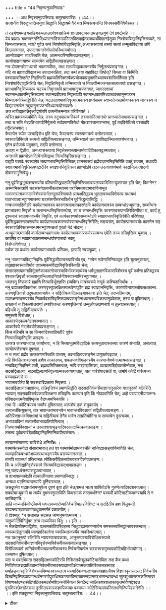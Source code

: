 +++
title = "44 निवृत्त्यनुपपत्तिवादः"

+++
।।अथ निवृत्त्यनुपपत्तिवादः चतुश्चत्वारिंशः ।।44।।  
सत्त्वानीव विरुद्धजातिजनुषा सिद्धानि सिद्धाश्रमे वैरं यत्र मिथस्त्यजन्ति विधयस्सर्वैर्निषेधैस्सह ।  
  
तं रङ्गेशयमङ्गसङ्गिकमलालक्ष्येश्वरप्रक्रियं शान्तावद्यमनन्तमङ्गलगुणं देवं प्रपद्येमहि ।।  
येयं ब्रह्मणः श्रवणमनननिदिध्यासनादिक्रमपरिणतविशदाद्वैतवाक्यार्थविज्ञानहेतुका निश्शेषाविद्यानिवृत्तिरुच्यते, सा किमध्यासरूपा, नवा? पूर्वत्र कथं निश्शेषाविद्यानिवृत्तिः,अध्यासरूपायां तस्यां सत्यां तन्मूलाविद्याया अपि विद्यमानत्वात्, उपादानमन्तरेणोपादेयस्थित्ययोगात् ।  
आत्मोपादाना साऽस्त्विति चेन्न; आत्मनःपरिणामित्वप्रसङ्गात् ।  
 सत्योपादानायाश्च सत्यत्वेन सद्वितीयत्वप्रसङ्गात् ।  
 नच दोषमन्तरेणाध्यासो भवतामपीष्टः, तथा सत्यविद्याकल्पनस्यैव निर्मूलत्वप्रसङ्गात् ।  
 यदि सा ब्रह्मवदविद्यावच्च उपादानरहिता, तदा कथं तया सहाविद्या तिष्ठेत्? सिथ्ता वा किमिति पश्चान्नावतिष्ठते? निवृत्तिरपि ब्रह्मव्यतिरिक्तत्वैकप्रयोजकप्रयुक्तमिथ्यात्ववशान्निवर्तिष्यत इति निश्शेषाविद्यावृत्तिरिति चेन्न; निवृत्तिनिवृत्तौ तन्मिथ्यात्वे च निवर्त्योन्मज्जनतत्सत्यत्वयोः प्रसङ्गात् ।  
 प्रागभावनिवृत्तिरूपस्य घटस्य निवृत्तावपि प्रागभावानुन्मज्जनवत्, जागरदशायां   
स्वाप्नान्धकारनिवृत्तिरूपस्य स्वाप्नप्रदीपस्य निवृत्तावपि स्वप्नान्धकारमिथ्यात्ववच्चानुन्मज्जन मिथ्यात्वयोस्सिद्धिरिति चेन्न; घटतत्प्रागभावनिवृत्त्यात्मकस्य प्रध्वंसस्य स्वाप्नतेजस्तमोबाधकस्य जागरस्य च विद्यामानत्वेन तद्दुयानुन्मज्जनमिथ्यात्वयोरुपपत्तेः ।  
 अत्र त्वविद्यातन्निवृत्त्योर्द्वयोरपि प्रत्यनीकमन्यत्र परिशिष्यते ।  
 अस्ति ब्रह्मस्वरूपमिति चेन्न; तस्य तदुभयप्रत्यनीकत्वे तस्यानादित्वात्तयोः प्रागप्यारोपाभावप्रसङ्गात् ।  
 तथा च सति भेदप्रतिभासादेर्निर्मूलत्वे सर्वप्रमाणविरोधो मोक्षशास्त्रानारम्भश्च, पूर्वं तदविरोधित्वे पश्चादपि तद्वैरासंभवात् ।  
 कैवल्येन रूपेण पश्चाद्विरोध इति चेन्न; कैवल्यस्य स्वरूपमात्रत्वे दत्तोतरत्वात् ।  
 स्वरूपातिक्तित्वे सत्यत्वे सद्वितीयत्वप्रसङ्गात्, तन्मिथ्यात्वे तत एवाविद्यास्थित्यवश्यंभावात् ।  
 एतेन प्रयोजकं यदुक्तम्, तदपि दत्तोत्तरम् ।  
 अतएव न द्वितीयः, अनध्यासरूपाया निवृत्तेस्स्वरूपान्तर्भावादिविकल्पदुःस्थत्वात् ।  
 अन्तर्भावे ब्रह्मणोऽनादित्वेनाविद्याया नित्यनिवृत्तिप्रसङ्गात् ।  
 यद्यपि घटादेः स्वरूपमेव तत्प्रागभावनिवृत्तिरितिवत् ज्ञानस्वरूपं ब्रह्मैवाज्ञाननिवृत्तिरिति वक्तुं शक्यम्, तथाऽपि स्वप्रागभावनिवृत्तिरूपघटादेरिव स्वाज्ञाननिवृत्तिरूप ब्रह्मणोऽपि तदनन्तरत्वावश्यंभावे कादाचित्कत्वादयो दोषास्समुन्मिषेयुः।  
  
ननु पूर्वसिद्धभूतलस्वरूपमेव पश्चिमसिद्धघटादिनिवृत्तिरित्यभावापलापवादिभिरभ्युपगम्यत इति चेत्; किमनेन? अस्माभिस्तत्रापि घटसंसर्गप्रत्यनीकतारूपस्य पराभिमतघटाभावाविनाभूत भावान्तरात्मककालविशेषसंसर्गतन्मूलपरिणामादेः प्रत्यक्षसिद्धस्य भूतलावस्थाविशेषस्य यथायथं घटाभावत्वाभ्युपगमात्तस्य घटसंसर्गोत्तरभावित्वेन पूर्वसिद्धत्वासिद्धिः ।  
 नन्वभाववादिनोऽपि कार्यप्रागभावस्य कारणाश्रयत्वात्कारणेऽपि कार्यप्रागभावस्य सम्बन्धोऽभ्युपगतः, सम्बन्धिनः प्रागभावस्य निवृत्तौ च तत्सम्बन्धनिवृत्तिरास्थेया, सा च सम्बन्धनिवृत्तिः कारणस्वरूपानतिरेकिणीष्टा च, कार्यं तु दृश्यमानं स्वप्रागभावस्यैव निवृत्तिः, एवं कार्यकारणयोस्सम्बन्धोऽपि स्वप्रागभावनिवृत्तिरेवेति परिशेषात् पूर्वसिद्धकारणस्वरूपमेव कार्यप्रागभावकारणयोस्सम्बन्धनिवृत्तिरिति; तदप्यसत्, कार्यतत्प्रागभावयोः कारणेन सह स्वरूपातिरिक्तसम्बन्धमनभ्युपगच्छतां पुरतो नेदं चोद्यम् ।  
 अभ्युपगच्छतामपि कार्यसम्बन्धप्रागभावः कार्यप्रागभावकारणयोस्सम्बन्ध एवेति तस्य तन्निवृत्तित्वं युक्तम् ।  
 कार्यमेव वा स्वप्रागभावतत्सम्बन्धयोरप्यभावो भवतु,   
विरोधाविशेषात् ।  
 यथैक एव प्रध्वंसः कार्यतत्प्रागभावयोः प्रतिपक्षः, इत्यादि स्वयमूह्यम् ।  
  
ननु भवतामप्यविद्यानिवृत्तिः पूर्वसिद्धजीवस्वरूपाविर्भाव एव, \*स्वेन रूपेणाभिनिष्पद्यत इति श्रुत्यनुसारात्, तद्ब्रह्मस्वरूपाविर्भाव एवास्माकमविद्यानिवृत्तिरस्त्विति चेन्न; संसारदशायामनाविर्भूतानेकाकारगोचरस्याविर्भावशब्दार्थस्य धर्मभूतज्ञानविकासविशेषस्य पूर्वं कर्मणा प्रतिबद्धस्य पश्चात्तन्निवृत्तौ स्वरूपानुबन्धित्वादनिवर्तनीयस्यास्माभिरभ्युपगमात् ।  
 भवतस्तु निराकारे ब्रह्मणि नित्याविर्भूतज्ञप्ति (व्यक्ति) मात्रस्वरूपे नापूर्वः कश्चिदाभिर्भावः ।  
 ननु ब्रह्माकारविवर्तान्तः करणवृत्त्युपलक्षितस्वरूपेणापूर्वेण ब्रह्म स्वाज्ञाननिवृत्तिः, कारणविनाशाच्चोपलक्षकान्तः करणवृत्तिनाशे तदुपलक्षणाभावेन न सद्वितीयत्वादिप्रसङ्गावकाश इति चेत्; तदप्यतिमन्दम्, उपलक्षणस्वरूपस्यैव निष्कर्षवशान्निवृत्तिरूपत्वप्रसङ्गेनाध्यासरूपविकल्पानुप्रवेशात्, तस्य च दूषितत्वात् ।  
 उक्तानां च विकल्पोत्तराणां तथाविधान्तः करणवृत्तिनाशे तन्मूलोपलक्षणनाशे च तुल्यप्रसरत्वात् ।  
 बहिर्भावे तु सद्वितीयत्वापत्तेः ।  
 समुच्चये विरोधात् ।  
 आकारभेदकल्पनेऽनवस्थानात् ।  
 आकारैक्ये भेदाभेदयोरैक्यप्रसङ्गात् ।  
 किंच बहिर्भावे च सा किमनादिरुतादिमती? पूर्वत्र   
नित्यमविद्यानिवृत्ति प्रसङ्गः ।  
 उत्तरत्र कारणाभावात् कार्याभावः, न हि मिथ्याभूतमविद्यादिकं सत्यभूतायास्तस्याः कारणं संभवति, असत्यात् सत्योत्पत्तेरन्यत्र दूषणात् ।  
 न च सत्यं ब्रह्मैव तत्कारणमस्त्विति वाच्यम्; तदनादित्वप्रसङ्गेन प्रागुक्तोपद्रवात् ।  
 नहि विगलितशबलभावं ब्रह्मैव तत्कारणम्, शबलभावविगलनस्यैव कारणान्वेषणेनात्माश्रयप्रसङ्गात् ।  
 नन्वविद्यानिवृत्तिर्न सती, ब्रह्मव्यतिरिक्तत्वात्; नापि सदसदात्मिका, व्याघातादिदोषशतोन्मेषात्, नच सदसद्विलक्षणा, सदसद्विलक्षणनिवृत्त्यात्मकत्वव्याघातात्; अतः परिशेषादसती वा, तामपि कोटिं परित्यज्य पञ्चमप्रकारो वा ।  
 भावाभावयोरेव हि सदसदादिप्रकारा निवृत्तयः ।  
 सदसद्विलक्षणञ्चाज्ञानम्, तन्निवृत्तिश्च प्रमाणसिद्धेति सदसदनिर्वचनीयाज्ञानानुसारेण यक्षानुरूपो बलिरिति न्यायात् सदसदादिसर्वप्रकारविलक्षणा तन्निवृत्तिः कल्प्यत इति किं नोपपन्नमिति चेत्; अहो परापादनीयमात्मनः परिवादमात्मनैवाविष्कृत्य वैदग्ध्यमभिनयसि ।  
 तथा हि -कोटित्रयस्य भवतैव दूषितत्वात् अल्पशेषं कृतं शत्रुकार्यम् ।  
 यत्त्वसतीवेत्युक्तम्, तत्र भावान्तराभावनयेन भावान्तरविवक्षायां सद्वितीयत्वप्रसङ्गः ।  
 अतिरिक्ताभावविवक्षायां च सद्वितीयत्वं तेनैव भावेन तत्प्रतियोगिना च सत्यत्वेन दुस्त्यजम् ।  
 अभाववादिनां सत्यस्यैवाभावप्रतियोगित्वात् ।  
 निरुपाख्यविवक्षायां च तस्याश्शशश्रृङ्गादिवदकादाचित्कत्वप्रसङ्गः ।  
 ततश्च पूर्ववत्सर्वदैवाविद्यानिवृत्तिरनिवार्येत्यसंसारः ।  
   
तस्यास्संसारस्य चाविरोधे अनिर्मोक्षः ।  
 परमार्थतस्सर्वदा संसाराभावात् तत एव परमार्थमोक्षाभावश्चेति नानिष्टप्रसङ्गाविमाविति चेन्न; व्यावहारिकबन्धमोक्षव्यवस्थाभङ्गस्यैव प्रसज्यमानत्वात् ।  
 तामपि व्यवस्थां परित्यजतः लौकिकवैदिकसर्वव्यवहारविलोपप्रसङ्गः ।  
 किं च अविद्यानिवृत्तेरसत्त्वे नित्यमविद्यासद्भावप्रसङ्गः ।  
 ननु घटप्रध्वंसस्यासद्रूपत्वाभावात् ।  
 स ह्यभावात्मकोऽपि तत्कालीनतया प्रमाणतस्सिद्धः ।  
 अन्यथा घटनित्यत्वस्यापि दुर्निवारत्वात् ।  
 असद्रूपमेव घटप्रध्वंसमभ्युपेत्य दूषणं ब्रूया इति चेन्न;शमलं भक्षय शापितोऽसि गुरुणेत्यादिवदशक्यत्वात् ।  
 शक्यत्वाभ्युपगमे वा त्वयैव दूषणमनुमतमिति किमस्माकं तत्समर्थनेन? पञ्चमीं कोटिमाटीकमानस्यापि ते न काचिद्गतिः ।  
 साहि माध्यमकिगोष्ठीमध्ये भवन्तमध्यारोप्यानिर्वचनीयाग्रहविशिष्टं च सदद्वितीयं ब्रह्म विलुपन्ती त्रय्यन्तवादवारवाणमवधूयान्तर्गतं प्रकाशयेत् ।  
 ते ह्येवमाहुः \*न सन्नासन्न सदसन्न चाप्यनुभयात्मकम् ।  
 चतुष्कोटिविनिर्मुक्तं तत्त्वं माध्यमिका विदुः ।। इति ।  
 न चैकदेशवैषम्याद्विशेषः, पञ्चमकोटिपरिग्रहस्य भिक्षुपादप्रसरणन्यायेन समस्तभवत्सिद्धान्तावस्कन्दात् ।  
 व्यवस्थाहेतूनामपि व्यावहारिकत्वेना व्यवस्थितत्वस्यैव व्यवस्थितत्वात् ।  
 नच यक्षानुरूपो बलिरिति न्यायस्यात्रावकाशः, आनुरूप्यस्याविरोधित्वरूपत्वे सदसदनिर्वचनीयाज्ञाननिवृत्तेरप्यनिर्वचनीयरूपत्वप्रसङ्गात् ।  
 विरोधिरूपत्वे त्वनिर्वचनीयत्वप्रत्यनीकत्वस्य निर्वचनीयत्वेन सदसत्त्वसमुच्चयकोटिबहिर्भावायोगात् ।  
 तस्याश्च दूषितत्वात् ।  
 यदा च भवदभिमता सदसद्विलक्षणकोटिरपि निशिततर्कशूलकोटिमारोपिता तदा कैव कथा निर्विशेषपरब्रह्माधिष्ठानानिर्वचनीयभावरूपाज्ञानविक्षेपात्मकव्यतिरिक्तजडरूपाह मर्थाहङ्कारवृत्तिविशेषरूपमिथ्यास्वरूपतत्त्व मस्यादिवाक्यलक्षणप्रभवब्रह्मात्मैक्य विज्ञानकृतसदसद निर्वचनीय विश्वनिवृत्तिरूपायागन्धर्वनगरगोपुराधिरूढगगारविन्दमकरन्दपानमदभरमन्थरवन्धा सुतशुभकरतलकलितखर विषाणकोदण्डकोटिघटितकमठरोमशिञ्जनीर्नियत्न निर्यदैन्द्र जालिकशरशलाकाकृतभविष्यद्देवदत्त पुत्रशिरश्छेदसोदराया दुरभिलपकारकज्ञापिकायाः पञ्चम्याः कोटेरित्यलमपरिणतभणितिपरिहसनेनेति ।।  
।। इति शतदूषण्यां निवृत्त्यनुपपत्तिवादः चतुश्चत्वारिंशः ।।44।।

<details><summary>टीका</summary>

अविद्यानुबन्धित्वसङ्गतिमभिप्रेत्यवादार्थं सूचयन् स्वाभीष्ट देवतामभिष्टौतिः - सत्वानीवेति । विरुद्धजातिषु गोव्यघ्रादि योनिषु जन्मना सिद्धानि विरुद्धजातीनि गो व्याघ्रादीनि सिद्धाश्रमे वैरं परित्यज्यैकत्र सन्ति तथा विधयो गुणपराः भेदपराश्च निषेधै निर्गुणादि वाक्यैस्सहा विरोधेनैक्यवाक्यतां भजन्ते यत्र ब्रह्मणीत्यर्थः । अङ्गसङ्गिन्या कमलया लक्ष्म्या ईश्वरप्रक्रिया सृष्टिस्थित्यादयोयेन स तथोक्तः । "यस्यावीक्ष्य मुखं तदिङ्गित पराधीनो विधत्तेऽखिलं'' (श्री.गुणरत्नकोशः) यद्भूभङ्ग प्रमाणं स्थिरचररचनातारतम्ये मुरारेः (श्रीगुणरत्नकोशः) इत्याद्यर्थः । शान्तावद्यं - क्लेशकर्मविपकादि निवर्तकमित्यर्थः । अनेन परपक्षे निवृत्तिर्न सम्भवतीति वादार्थस्सूचितः । अध्यासरूपेति मिथ्येत्यर्थः । तन्मूलेति - अध्यसस्याविद्यामूलत्वादविद्याध्या ध्यासायास्सत्वमावश्यकं । तत्सत्वे च तत्कार्याण्यपि स्युरित्यर्थः । नन्वविद्याया निवृत्तिजननानन्तरं सत्वं नास्तिं । घटध्वंसानन्तरं घटस्येवेत्यत्राहः - उपादानमिति । निमित्तस्याभावेऽपि कार्यस्यस्थितिस्सम्भवति नतूपादानाभाव इत्यर्थः नन्वविद्यापिनिमित्तमेव .....त्मेति । सत्वोपादानाया इति । कार्योपादानोपादेययोस्तुल्य ताकत्वस्य तेनैवाङ्गीकारादिति भावः । न चेति । दोषनिवृत्तावध्यासनिवृत्तेर्दशनाद्यावदध्यासंदोष उपादानमिति भावः । अन्यथा दोषमाहः - तथा सतीति । नि(+++) प्रपञ्चाध्यासस्यापि सम्भवादविद्यारूपदोष एव न स्यादित्यर्थः । उपादानरहितेति । उपादानरहितत्वेऽनादित्वादविद्याया विरोधस्यात् । आद्यमुपादानरहितत्वे (+++)न्तरादोषमूलत्वाभावेन (++++)त्वं न स्यादिति भावः । नन्विद्यानिवृत्तिरविद्योपादानैव । न च निश्शेषाविद्या निवृत्त्यसम्भवः । अविद्यानिवृत्तेरपि निवृत्तरिति शङ्गतेः - निवृत्तिरिति । निवृत्तिनिवृत्तेरपि कार्यत्वेना विद्योपादानत्वावश्यंभावादविद्यास्थितिरवर्जनीयेत्याहः - नेति । दूषणीय इत्याहः - निवृत्तीति । निवृत्तेर्मिथ्यात्वे प्रतियोगिन एव प्रतिपन्नोपाधौ त्र्यैकालिकनिषेधरूपतया मोक्षकालेऽपि तत्सत्वंस्यत् । घटो नष्ट इति भ्रमे सति घटनिवृत्तेर्मिथ्यात्वे तत्प्रतियोगिनस्सत्यत्व दर्शनात् तथा सत्यत्वं च स्यादित्यर्थः । मिथ्यत्वे निवृत्तेरपि न वृत्तौ प्रतियोग्युन्मज्जनं स्यात् । सत्यत्वं च मोक्षकाली न स्यादित्यर्थः । स्वप्नप्रदीपस्य निवृत्तावपीति । तस्य मिथ्यात्वेऽपीत्यर्थः । तमो बाधकस्य जागरस्यतमोविरोधिनो जागरस्येत्यर्थः । अयं भावः - स्वाप्नप्रदीपस्य तमसो न स्वाप्नाभाव प्रतियोगित्वेन मिथ्यात्वम् । अपि तु त्रैकालिकाभावप्रतियोगित्वेन । तथा च तादृशाभावस्य जाग्रत्काले सत्वान्न सत्यत्वमित्यर्थः । जन्यदिति तदुभयविरोध्यत्वादित्यर्थः । तस्य तदुभयप्रत्यनीकत्वेप्यद्वैत - साक्षात्कारात्प्राक् न तद्विरोधित्वमिति शङ्कामनूद्य परहरतिः - पूर्वमिति । दत्तोत्तरत्वादिति । तदुभय प्रत्यनीकत्व इत्यादिनेत्यर्थः । एतेनेति । प्रयोजकं ब्रह्मव्यतिरिक्तत्वरूप निवृत्तिप्रयोजकं प्रागुक्तदूषणैर्न प्रयोजकमित्यर्थः । नित्यनिवृत्ति प्रसङ्गादिति । अविद्यास्वरूपस्य सर्वदाप्यभाव प्रसङ्गादित्यर्थः । ननु कथं ब्रह्मणोऽविद्यानिवृत्तित्वं । तथा सति घटस्यापि निवृत्तित्वप्रसङ्गादतो ब्रह्मैवाविद्या निवृत्तिरितिपक्षस्यानुत्थितिरेवेति किं तद्दूषणगवेषणेनेत्याशङ्क्य कथंचिदुत्थानं समर्थयन् दूषणान्तरमप्याहः - यद्यपीति ।कादाचित्कत्वादय इति । आदिपदान्मिथ्यायो गृह्यन्ते । अभावालापिभिरिति - अधिकरणातिरिक्ताभावो नास्तीति वादिभिरित्यर्थः । घटसंसर्ग प्रत्यनीकतारूपस्येति । घटसंसर्गप्रत्यनीकता विरोधित्वं रूपं धर्मो यस्येति विवक्षितं । घटसंसर्ग विरोधिन इत्यर्थः । घटाभावाविना भूतेति । पराभिमत घटाभावाधिकरणत्वेनाभिमतदेशनिष्ठस्येत्यर्थः । परिमाणादेरित्यादिपदेन तदानीं तन द्रव्यादि संसर्गो गृह्यते । भूतलाद्यवस्था विशेषस्या भूतलादि धर्मस्य । एवं कार्यकारणयोस्सम्बन्धोऽपीति । एतस्यापि कार्यप्रागभावं प्रत्येव निवृत्तित्वात्प्रागभावसम्बन्धनिवृत्तिः । कारणस्वरूपमेवेति । तस्य प्रागभावसम्बन्ध भूतनिवर्त्योत्तरत्वं नास्तीति निवृत्तेर्ननिवर्त्योत्तरत्वनियम इत्यर्थः । नेदं चोद्यमिति । प्रागभाव सम्बन्धस्य प्रागभावाभिन्नतया प्रागभाव निवृत्तिरूपस्य कार्यस्यैव स्व प्रागभाव सम्बन्ध निवृत्तिरूपत्वादित्यर्थः । अभ्युपगच्छामीति कार्यसम्बन्ध प्रागभाव एव कार्य प्रागभावकारणयोस्सम्बन्ध इति कार्यसम्बन्धस्यैव कार्यप्रागभाव सम्बन्ध निवर्त्यत्वमित्यर्थः । प्रतिपक्ष इत्यादीति । यथा प्रतियोगितावच्छेदकमेवतदन्योन्याभवात्यन्ताभावःस्वात्यन्ताभावात्यन्ता भावश्च तथेत्यादिशब्देन विवक्षितः । संसारदशायामिति ।संसारदशायां जीवस्य शेषत्वना सत्व (+++)स्य कर्मरूपाविद्यानिवृत्तौ (+++) ज्ञानेन प्रकाशो भवति । स एव स्वेन रूपेणाविर्भावः । न तु सो नागन्तुक इति भावः । स्वरूपानु बन्धित्वादनिवर्तनी - यस्येति । स्वरूपानुबन्धः (+++)कर्मनिबन्धन (+++) निवर्त (+++) चोतरकालं तद्विरोध्य (+++) बन्धत्वाभावो निवर्तनीयत्वं च स्वेनरूपेणाभिनिष्पद्यत इत्यनेन विवक्षितमिति भावः । विवर्तः परिणतः । वृत्युपलक्षितस्वरूपेणेति । यथा काकवद्देवदत्तगृह (+++)क्षितमवृणत्वादि तता मृत्युप(+++) धर्मः तद्विशिष्टतया साध्यमित्यर्थः । उपलक्षणरूपस्य उपलक्ष्यधर्मस्येत्यर्थः । उपलक्षिताकारः अध्यस्तोऽनध्यस्तोवेति विकल्पाभिप्रायेणाहः - अध्यासरूपत्वकल्पनेति । अविद्याया अनिवृत्ति सङ्गादिभिरित्यर्थः । उपलक्षणभावान्नसद्वितीयत्वमित्युक्तमपि पूर्वविकल्पदूषणाक्रान्तत्वान्न सम्भवतीत्याहः - उक्तानामिति । द्वितीय आहः - बहिर्भावेत्विति । विकल्पोत्तराणां सत्यमिथ्यत्वादि विकल्पानामनिर्मोक्षा द्वैत क्षति रूपदूषणानां चेत्यर्थः । अन्तर्भावान्नबहिर्भाव प्रयुक्तो दोषो बहिर्भावान्नान्तर्भाव प्रयुक्तो दोष इति शङ्कामनूद्य परिहरतिः - समुच्चय इति । अन्तर्भावबहिर्भावयोस्सत्व उभय प्रयुक्त दोषाः स्युर्नत्वन्यतरेणान्यतरप्रयुक्तदोषनिरास इत्यपि द्रष्टव्यं । ननुं किं केनचिदाकारेणान्तर्भावः केनचिदाकारेण बहिर्भाव इति तयोः प्रयाेजकभेद इष्यत उत एक एवाकार उभयप्रयोजक इति विकल्पमभिप्रेत्याद्यं दूषयतिः - आकारभेदेति । तयोरप्याकरयोरन्तर्भाबहिर्भावाङ्गीकारे तत्तत्पक्षोक्तदोषप्रसङ्गेन समुच्चयस्यैवाङ्गीकर्तव्यत्वात्तत्र च विरोधपरिहारायकारभेदो वाच्यः । तत्रापितथैवेत्यनवस्थेत्यर्थः । द्वितीयं दूषयतिः - आकारैक्य इति । अन्तर्भाव बहिर्भावयोर्भेदाभेदरूपत्वादेकेनाकारेण विरुद्धयोस्सामानाधिकरण्योपपादनासम्भवात्तयोरैक्यस्यादिः - किञ्चेति । सा - अविद्याननिवृत्तिरित्यर्थः । नित्यमिति । कदाप्यविद्यातत्कार्ययोरुपलम्भो न स्यादित्यर्थः । न हि मिथ्याभूतमिति । कारणत्वेप्यविद्यानिवृत्तेश्च भिन्नसत्ताकतया विरोधाभावान्निवृत्तावप्यविद्यातिष्ठेदेवेति भावः । आत्माश्रयप्रसङ्गादिति । विगळितबळभावोह्यविद्यानिवृत्तिरेव तथा चा विद्यानिवृत्तया निवृत्तिरित्यामाश्रय इत्यर्थः । नन्वितीदं च तु प्रकार विद्यानिवृत्तिरिति पक्षं शङ्कतेः - नन्विति । अत्र पत्रेऽपि कारणविचारे प्रागुक्ता दोषाः स्युस्तथापि तद्वैलक्षण्यमात्रेण भ्रान्त्या शङ्केति ध्येयं । घातादीत्यादिपदेनाद्वैतश्रुत्याविरोधादिग्रहः । सर्वसदसद्विलक्षणेति । मोक्षदशायां यावन्मिथ्या वस्तुनिवृत्तेर्वाच्यत्वान्निवृत्तेरपिमिथ्यात्वे स्वप्रतियोगित्वं वक्तव्यं । तच्च व्याहतमित्यर्थः । असति वेति । मोक्षदशायां प्रतीतेरिति भावः । ननु सत्वं सत्वमिथ्यात्वं वा स्यात् कथं पञ्चमप्रकारत्वमित्यत्राहः - भावाभावयोरिति । सद सतोरित्यर्थः । आदिशब्देन मिथ्यात्वं विवक्षितं सतो घटादेस्सद्रूषा मिथ्यारूपा वा निवृत्तिरसतो निरूपाख्यस्यात्वद्रूपनिरुपाख्येत्यर्थः। दृष्टानुसारेण कल्पने सत्वं निर्वचनीयत्वं वा स्याद्यदि च तथा नेष्यते तर्हि निवृत्तिस्वरूपमेव न स्यादित्यत्राहः - तत्प्रवृत्तिरिति । सदादिरूपत्वस्या सम्भवात्ख्यातिबाधाभ्यां प्रामाणिकार्थलक्षणा निर्वचनीयवत्तद्विलक्षण तन्निवृत्त्यङ्गीकारो न युक्त इति भावः । किमसतीत्यनेनाभावत्वमुत निरूपाख्यत्वं विवक्षितमिति विकल्पमभिप्रेत्याद्यं दूषयतिः - त्यारभ्य भाव प्रतियोगित्वादित्यन्तेन । द्वितीयत्वप्रसङ्ग इति । मिथ्यात्वस्य पूर्वोक्तव्यायेन सम्भवादिति भावः । तेनैवेति । पूर्वोक्तन्यायादिति भावः । तत्प्रतियोना सद्वितीयत्वे हेतुमाहः - अभाववादिनामिति । ध्वंसस्य निरुपाख्यत्वनङ्गीकारात्सत्यस्यैवा भावान्यूनसत्ताकस्यैव प्रतियोगित्वादित्यर्थः । द्वितीय आहः - निरुपाख्येति । नन्वेवं भूतानिवृत्तिर्नसंसारविरोधिनीति संसारस्सम्भवत्येवेत्यत्राहः - तस्या इति । निवृत्तेरित्यर्थः । परमार्थत इति । बन्धमोक्षौ वस्तुतो न स्त इति भावः । लौकिकवैदिकेति । किञ्चेति । विरोधिनो भावादिति भावः नन्विति । असद्रूपत्वं तु तच्छत्वमप्रामाणिकत्व सर्वशून्यवद्यपेक्षयापि कष्टस्त्वमिति भावः । मिति यावत् । अन्यथेति । घटध्वंसस्य तुच्छत्व इत्यर्थः । शङ्कतेः - असद्रूपत्वमिति । अयस्सूचीशबलम् । अशक्यत्वादिति । अभ्युपगमस्येति शेषः । दूषणममतमिति । अभ्युपगममापादयता त्वया तथा स्वरूपाङ्गीकाराद्दूषणमनुमतमेवेत्यर्थः । यद्वा निवृत्तेर्ब्रह्मस्वरूपत्वपारमार्थिकत्वपञ्चम प्रकारत्वान्यतमपक्षमेवसमर्थता त्वया अविद्यानिवृत्तेरसत्वे दूषणमनुमतमेवेत्यर्थः । यद्वा निवृत्तेर्ब्रह्मस्वरूपत्वपारमार्थिकत्वपञ्चम प्रकारत्वान्यतमपक्षमेव समर्थतात्वया अविद्यानिवृत्तेरसत्वे दूषणमनुमतमेवेत्यर्थः । अनिर्वचनीयाग्रहविशिष्टमिति । अनिर्वचनीयाभिमानवन्तं प्रपञ्चं ब्रह्म चापलाप्य माध्यमिकशिष्यत्वं प्रकटितं स्यादित्यर्थः । अन्तर्गतं प्रच्छन्नं । अनुभयात्मकं अनिर्वचनीयं । चतुष्कोटिविनिर्मुक्तं - पञ्चमप्रकारं । न चेति । किञ्चित्साम्यमात्रात्तन्मतप्रवेशापादनेऽतिप्रसङ्ग इति भावः । भिक्षुपादेति । भवन्मते शुक्तिरजतस्यमिथ्यात्वेन प्रपञ्चमिथ्यात्ववदिति भावः । व्यवस्था हेतुनेति । मिथ्याभूतानां व्यवस्थापकत्वे शुक्तेरेवरजात्मता व्यवस्थिति प्रसङ्गाद्ब्रह्मणोऽपि मिथ्यात्वं प्रसङ्गादिति भावः । यद्वा प्रातिभासिक व्यावृत्त व्यावहारिकसिद्धये हि व्यावहारिकसत्वमिष्यते । तदङ्गीकारेऽपि व्यवस्थाया असिद्धिर्न प्रपञ्चस्यापि व्यावहारिकमेष्टव्यं । तन्निवृत्तिवदेव पञ्चमप्रकारत्वसम्भवादित्यर्थः । अविरोधरूपत्व इति । सजातीयत्व इत्यर्थः । निवृत्तेस्सदसदनिर्वचनीयाविद्याकल्पनं प्रत्यानुकूल्यं सजातीयत्व एव सिध्यतीतिभावः । विरोधिरूपत्व इति । विजातीयत्व एव तत्प्रत्यनीकत्वमिति विजातीयत्व इत्यर्थः दूषितत्वादिति । अद्वैत हानि संसाराभावान्निर्मोक्षाविद्यानुवृत्त्यादिप्रसङ्गेनदूषितत्वादित्यर्थः । अत्र अस्मदाचार्याणां सङ्ग्रहः - 
"निवृत्तेश्चेत्सदन्यत्वमनिर्मोक्षः प्रसज्येत ।
निवृत्तेर्यदि सत्यत्वमनिर्मोक्षः प्रसज्यते ।।
सत्ता भेदाद्विरोधो न प्रतियोग्यनुयोगिनोः ।
विद्या(मिथ्या) कार्यं विनाविद्या (द्यां) नतिष्ठेत काद च न ।।
यक्षानुरूपबलिना सत्ता साम्यं न विद्यते ।
गौरवाद्भिन्न सत्तया विरहो न प्रयोजनकः ।।
इति
वत्सकुलजलधिकौस्तुभ नृसिंहगुरुसुतेन सिंह देवेनकृतायां शतदूषणीटीकायां चतुश्चत्वारिंशोवादस्समाप्तः ।।
</details>

